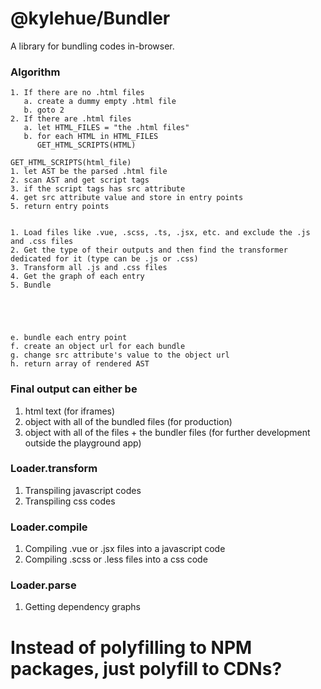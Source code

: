 # @kylehue/Bundler

A library for bundling codes in-browser.

### Algorithm
```
1. If there are no .html files
   a. create a dummy empty .html file
   b. goto 2
2. If there are .html files
   a. let HTML_FILES = "the .html files"
   b. for each HTML in HTML_FILES
      GET_HTML_SCRIPTS(HTML)

GET_HTML_SCRIPTS(html_file)
1. let AST be the parsed .html file
2. scan AST and get script tags
3. if the script tags has src attribute
4. get src attribute value and store in entry points
5. return entry points


1. Load files like .vue, .scss, .ts, .jsx, etc. and exclude the .js and .css files
2. Get the type of their outputs and then find the transformer dedicated for it (type can be .js or .css)
3. Transform all .js and .css files
4. Get the graph of each entry
5. Bundle





e. bundle each entry point
f. create an object url for each bundle
g. change src attribute's value to the object url
h. return array of rendered AST

```

### Final output can either be
1. html text (for iframes)
2. object with all of the bundled files (for production)
3. object with all of the files + the bundler files (for further development outside the playground app)

### Loader.transform
1. Transpiling javascript codes
2. Transpiling css codes

### Loader.compile
1. Compiling .vue or .jsx files into a javascript code
2. Compiling .scss or .less files into a css code

### Loader.parse
1. Getting dependency graphs

# Instead of polyfilling to NPM packages, just polyfill to CDNs?